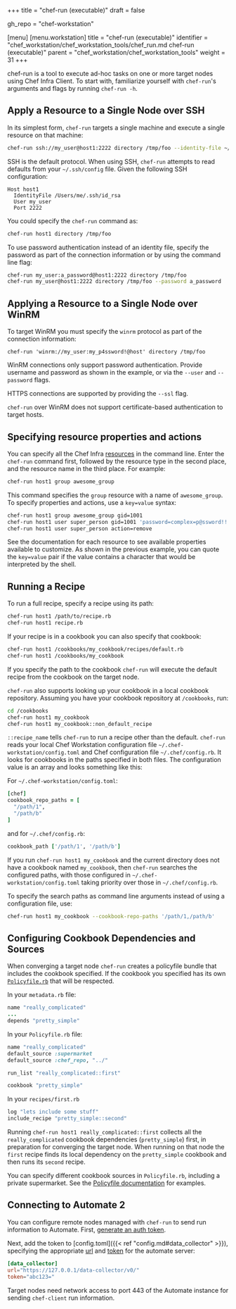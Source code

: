 +++
title = "chef-run (executable)"
draft = false

gh_repo = "chef-workstation"

[menu]
  [menu.workstation]
    title = "chef-run (executable)"
    identifier = "chef_workstation/chef_workstation_tools/chef_run.md chef-run (executable)"
    parent = "chef_workstation/chef_workstation_tools"
    weight = 31
+++

chef-run is a tool to execute ad-hoc tasks on one or more target nodes
using Chef Infra Client. To start with, familiarize yourself with `chef-run`'s
arguments and flags by running `chef-run -h`.

## Apply a Resource to a Single Node over SSH

In its simplest form, `chef-run` targets a single machine and execute a single
resource on that machine:

```bash
chef-run ssh://my_user@host1:2222 directory /tmp/foo --identity-file ~/.ssh/id_rsa
```

SSH is the default protocol. When using SSH, `chef-run` attempts to read defaults
from your `~/.ssh/config` file. Given the following SSH configuration:

```text
Host host1
  IdentityFile /Users/me/.ssh/id_rsa
  User my_user
  Port 2222
```

You could specify the `chef-run` command as:

```bash
chef-run host1 directory /tmp/foo
```

To use password authentication instead of an identity file, specify the
password as part of the connection information or by using the command line
flag:

```bash
chef-run my_user:a_password@host1:2222 directory /tmp/foo
chef-run my_user@host1:2222 directory /tmp/foo --password a_password
```

## Applying a Resource to a Single Node over WinRM

To target WinRM you must specify the `winrm` protocol as part of the connection
information:

```
chef-run 'winrm://my_user:my_p4ssword!@host' directory /tmp/foo
```

WinRM connections only support password authentication. Provide username and
password as shown in the example, or via the `--user` and `--password` flags.

HTTPS connections are supported by providing the `--ssl` flag.

`chef-run` over WinRM does not support certificate-based authentication to
target hosts.

## Specifying resource properties and actions

You can specify all the Chef Infra [resources](/resources/) in the command line.
Enter the `chef-run` command first, followed by the resource type in the second
place, and the resource name in the third place. For example:

```bash
chef-run host1 group awesome_group
```

This command specifies the `group` resource with a name of `awesome_group`.
To specify properties and actions, use a `key=value` syntax:

```bash
chef-run host1 group awesome_group gid=1001
chef-run host1 user super_person gid=1001 'password=complex=p@ssword!!'
chef-run host1 user super_person action=remove
```

See the documentation for each resource to see available properties available to
customize. As shown in the previous example, you can quote the `key=value` pair
if the value contains a character that would be interpreted by the shell.

## Running a Recipe

To run a full recipe, specify a recipe using its path:

```bash
chef-run host1 /path/to/recipe.rb
chef-run host1 recipe.rb
```

If your recipe is in a cookbook you can also specify that cookbook:

```bash
chef-run host1 /cookbooks/my_cookbook/recipes/default.rb
chef-run host1 /cookbooks/my_cookbook
```

If you specify the path to the cookbook `chef-run` will execute the default
recipe from the cookbook on the target node.

`chef-run` also supports looking up your cookbook in a local cookbook
repository. Assuming you have your cookbook repository at `/cookbooks`, run:

```bash
cd /cookbooks
chef-run host1 my_cookbook
chef-run host1 my_cookbook::non_default_recipe
```

`::recipe_name` tells `chef-run` to run a recipe other than the default.
`chef-run` reads your local Chef Workstation configuration file `~/.chef-workstation/config.toml` and Chef configuration file `~/.chef/config.rb`. It looks for cookbooks in the paths specified in both files. The configuration value is an array and looks something like this:

For `~/.chef-workstation/config.toml`:

```ruby
[chef]
cookbook_repo_paths = [
  "/path/1",
  "/path/b"
]
```

and for `~/.chef/config.rb`:

```ruby
cookbook_path ['/path/1', '/path/b']
```

If you run `chef-run host1 my_cookbook` and the current directory does not have
a cookbook named `my_cookbook`, then `chef-run` searches the configured paths, with those configured in `~/.chef-workstation/config.toml` taking priority over those in `~/.chef/config.rb`.

To specify the search paths as command line arguments instead of using a
configuration file, use:

```bash
chef-run host1 my_cookbook --cookbook-repo-paths '/path/1,/path/b'
```

## Configuring Cookbook Dependencies and Sources

When converging a target node `chef-run` creates a policyfile bundle that
includes the cookbook specified. If the cookbook you specified has its own
[`Policyfile.rb`](/config_rb_policyfile/) that will be
respected.

In your `metadata.rb` file:

```ruby
name "really_complicated"
...
depends "pretty_simple"
```

In your `Policyfile.rb` file:

```ruby
name "really_complicated"
default_source :supermarket
default_source :chef_repo, "../"

run_list "really_complicated::first"

cookbook "pretty_simple"
```

In your `recipes/first.rb`

```ruby
log "lets include some stuff"
include_recipe "pretty_simple::second"
```

Running `chef-run host1 really_complicated::first` collects all the
`really_complicated` cookbook dependencies (`pretty_simple`) first, in
preparation for converging the target node. When running on that node the
`first` recipe finds its local dependency on the `pretty_simple` cookbook and
then runs its `second` recipe.

You can specify different cookbook sources in `Policyfile.rb`, including a
private supermarket. See the [Policyfile
documentation](/config_rb_policyfile/) for examples.

## Connecting to Automate 2

You can configure remote nodes managed with `chef-run` to send run
information to Automate. First, [generate an auth token](/automate/api_tokens/#creating-api-tokens).

Next, add the token to [config.toml]({{< ref "config.md#data_collector" >}}),
specifying the appropriate [url](/automate/data_collection/) and
[token](/automate/api_tokens/#creating-api-tokens)
for the automate server:

```toml
[data_collector]
url="https://127.0.0.1/data-collector/v0/"
token="abc123="
```

Target nodes need network access to port 443 of the Automate instance for
sending `chef-client` run information.
